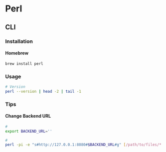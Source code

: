 # Perl

<!--
cpan

https://linkedin.com/learning/perl-5-essential-training/welcome
-->

## CLI

### Installation

#### Homebrew

```sh
brew install perl
```

### Usage

```sh
# Version
perl --version | head -2 | tail -1
```

### Tips

#### Change Backend URL

```sh
#
export BACKEND_URL=''

#
perl -pi -e "s#http://127.0.0.1:8080#$BACKEND_URL#g" [/path/to/files/*.js]
```
